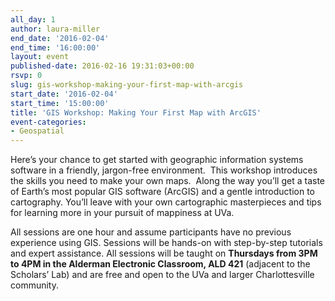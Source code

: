 ```yaml
---
all_day: 1
author: laura-miller
end_date: '2016-02-04'
end_time: '16:00:00'
layout: event
published-date: 2016-02-16 19:31:03+00:00
rsvp: 0
slug: gis-workshop-making-your-first-map-with-arcgis
start_date: '2016-02-04'
start_time: '15:00:00'
title: 'GIS Workshop: Making Your First Map with ArcGIS'
event-categories:
- Geospatial
---
```


Here’s your chance to get started with geographic information systems software in a friendly, jargon-free environment.  This workshop introduces the skills you need to make your own maps.  Along the way you’ll get a taste of Earth’s most popular GIS software (ArcGIS) and a gentle introduction to cartography. You’ll leave with your own cartographic masterpieces and tips for learning more in your pursuit of mappiness at UVa.

All sessions are one hour and assume participants have no previous experience using GIS. Sessions will be hands-on with step-by-step tutorials and expert assistance. All sessions will be taught on **Thursdays from 3PM to 4PM in the Alderman Electronic Classroom, ALD 421** (adjacent to the Scholars’ Lab) and are free and open to the UVa and larger Charlottesville community.
